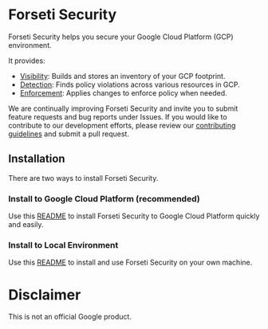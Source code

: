 # Forseti Security
Forseti Security helps you secure your Google Cloud Platform (GCP) environment. 

It provides:
* [Visibility](google/cloud/security/inventory/README.md): Builds and stores an inventory of your GCP footprint.
* [Detection](google/cloud/security/scanner/README.md): Finds policy violations across various resources in GCP.
* [Enforcement](google/cloud/security/enforcer/README.md): Applies changes to enforce policy when needed.

We are continually improving Forseti Security and invite you to submit feature requests and bug reports under Issues. If you would like to contribute to our development efforts, please review our [contributing guidelines](/CONTRIBUTING.md) and submit a pull request.

## Installation
There are two ways to install Forseti Security.

### Install to Google Cloud Platform (recommended)
Use this [README](/deployment-templates/README.md) to install
Forseti Security to Google Cloud Platform quickly and easily.

### Install to Local Environment
Use this [README](/google/cloud/security/README.md) to install and use
Forseti Security on your own machine.

# Disclaimer
This is not an official Google product.
